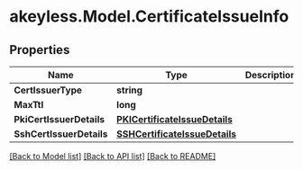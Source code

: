 # akeyless.Model.CertificateIssueInfo

## Properties

Name | Type | Description | Notes
------------ | ------------- | ------------- | -------------
**CertIssuerType** | **string** |  | [optional] 
**MaxTtl** | **long** |  | [optional] 
**PkiCertIssuerDetails** | [**PKICertificateIssueDetails**](PKICertificateIssueDetails.md) |  | [optional] 
**SshCertIssuerDetails** | [**SSHCertificateIssueDetails**](SSHCertificateIssueDetails.md) |  | [optional] 

[[Back to Model list]](../README.md#documentation-for-models) [[Back to API list]](../README.md#documentation-for-api-endpoints) [[Back to README]](../README.md)


